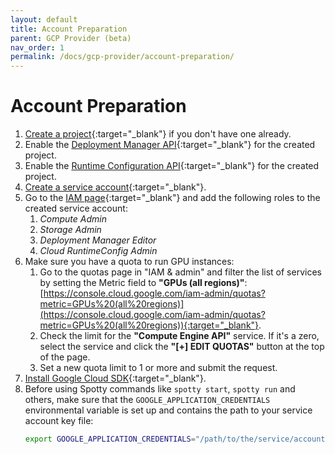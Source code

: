 ```yaml
---
layout: default
title: Account Preparation
parent: GCP Provider (beta)
nav_order: 1
permalink: /docs/gcp-provider/account-preparation/
---
```


# Account Preparation

1. [Create a project](https://console.cloud.google.com/projectcreate){:target="_blank"} 
if you don't have one already.
2. Enable the [Deployment Manager API](https://console.cloud.google.com/apis/library/deploymentmanager.googleapis.com){:target="_blank"} 
for the created project.
3. Enable the [Runtime Configuration API](https://console.developers.google.com/apis/library/runtimeconfig.googleapis.com){:target="_blank"} 
for the created project.
4. [Create a service account](https://console.cloud.google.com/iam-admin/serviceaccounts/create){:target="_blank"}.
5. Go to the [IAM page](https://console.cloud.google.com/iam-admin/iam){:target="_blank"} and add the following 
roles to the created service account:
    1. _Compute Admin_
    2. _Storage Admin_
    3. _Deployment Manager Editor_
    4. _Cloud RuntimeConfig Admin_
6. Make sure you have a quota to run GPU instances:
    1. Go to the quotas page in "IAM & admin" and filter the list of services by setting the Metric 
    field to __"GPUs (all regions)"__: [https://console.cloud.google.com/iam-admin/quotas?metric=GPUs%20(all%20regions)](https://console.cloud.google.com/iam-admin/quotas?metric=GPUs%20(all%20regions)){:target="_blank"}.
    2. Check the limit for the __"Compute Engine API"__ service. If it's a zero, select the service and 
    click the __"[+] EDIT QUOTAS"__ button at the top of the page.
    3. Set a new quota limit to 1 or more and submit the request.
7. [Install Google Cloud SDK](https://cloud.google.com/sdk/install){:target="_blank"}.
8. Before using Spotty commands like `spotty start`, `spotty run` and others, make sure that the 
`GOOGLE_APPLICATION_CREDENTIALS` environmental variable is set up and contains the path to your service 
account key file:
    ```bash
    export GOOGLE_APPLICATION_CREDENTIALS="/path/to/the/service/account/key/file.json"
    ```
